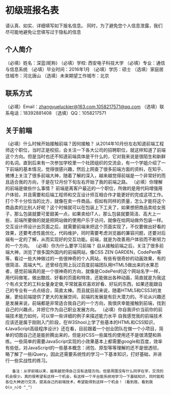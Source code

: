 ﻿# 初级班报名表

请认真、如实、详细填写如下报名信息。
同时，为了避免您个人信息泄露，我们尽可能地避免让您填写过于隐私的信息

## 个人简介

（必填）姓名：深蓝(昵称)
（必填）学校: 西安电子科技大学
（必填）专业：通信与信息系统
（必填）毕业时间：2016年1月
（必填）学历：硕士
（选填）家庭居住城市：河北唐山
（选填）未来期望工作城市：北京

## 联系方式

（必填）Email：zhangyueluckier@163.com,1058217571@qq.com
（选填）联系电话：18392881408
（选填）QQ：1058217571

## 关于前端

（必填）什么时候开始接触前端？因何接触？
       从2014年10月份左右知道前端工程师这个职位，当时正是校招，会关注一下各大公司的招聘职位，就这样知道了前端这个方向。但是当时也还不知道前端具体是干什么的，它对我来说是很陌生和新鲜的名词。直到后来有一次参加学校里一个社团组织的交流会，有一个学姐介绍了一下前端的基本情况，觉得很感兴趣，然后上网查了很多前端方面的资料，在知乎、微博上关注了很多前端大神，随着了解的深入，越来越觉得前端是一个非常好的而且适合我的方向，于是在12月份下旬左右开始了我的前端之路。 
（必填）你理解的前端是做些什么事情？
        前端是离客户最近的一个职位，所做的是用代码增强用户体验，并且需要和后端工程师和交互设计师互相合作才能更好的完成这项工作。打个不十分恰当的比方，就像在卖一件商品，假如有同样的质量，怎么才能将这个商品卖的比别人好呢？这个时候就可以在包装上下工夫了，如果想把商品卖给女孩子，那么包装就要可爱甜美一点，如果卖给IT人，那么包装就要简洁、高大上一些，前端所要做的就是把网站做的使用户乐于访问，就像在给网站做外包装一样。交互设计师设计出页面之后，就需要前端来把这个页面实现了，不仅要做出好看的效果，还要考虑性能优化，代码维护，同时需要考虑浏览器的兼容问题，还要对后端有一定的了解，从而实现好的交互功能。前端，就是为改善用户体验而不断努力的一个方向。
（必填）你为什么要学习前端？
       自从接触前端之后，关注了很多前端大神，浏览了很多国外国内的前端网站，像CSS ZEN GARDEN，CodePen等等，看过一些大神做过的一些很神奇的个人网站，有些有很奇妙的动画效果，有的很简洁、高端大气，还曾经在网上玩过百度前端团队用HTML5做出来的水果忍者，感觉前端真的是一个很神奇的方向，就像是CodePen的这个网站名字一样，用代码做笔，做出酷炫、好看的页面和特效，还能做出各种动画，简直就是为我这个有点文艺的工科女量身定做,平常就喜欢喜欢好看、好玩的东西，如果还能跟自己的专业有一点点结合，简直太棒。而且就目前来说，随着HTML5和CSS3的发展，更给前端提供了更大的发展空间，前端的发展是有巨大潜力的。不论从兴趣还是发展来说，前端都是非常适合我自己的一个方向，我很庆幸能接触到前端，找到自己的兴趣点，并把它作为自己职业发展方向。
（必填）你自我评价当前你的前端技术能力如何，可以举一些详细的例子来描述能力水平
        自我感觉我的前端技术应该还是属于刚刚入门阶段，在W3Shool上学了些基本的HTML和CSS知识，《JavaScript高级程序设计》还在看，目前跟着一个创业团队在做一个小项目，简单的切图自己还是能折腾出来的，但是对CSS一些属性的使用还不是很清楚和熟练。一些简单的需要JavaScript实现的小效果基本上都需要google和百度，效率有些低，对JavaScript的一些基本概念：闭包、原型等等理解的还不是很透彻，略了解了一些iQuery。因此还需要系统性的学习一下基本知识，打好基础，并进行一些实战性的练习。
      
       备注：从学前端以来，越来越觉得自己没有选错方向。但是周围没有什么同学在学，交流的机会很少。真的很希望有这样一个机会，有这样一个平台能系统地学习一下基础知识，同时能和各位大神进行交流，提高自己的前端技术，希望能得到这样一个机会！（看到我，看到我O(∩_∩)O ^_^）
